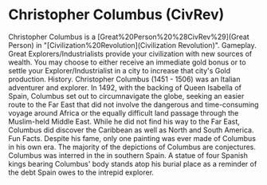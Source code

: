 # Christopher Columbus (CivRev)

Christopher Columbus is a [Great%20Person%20%28CivRev%29](Great Person) in "[Civilization%20Revolution](Civilization Revolution)".
Gameplay.
Great Explorers/Industrialists provide your civilization with new sources of wealth. You may choose to either receive an immediate gold bonus or to settle your Explorer/Industrialist in a city to increase that city's Gold production.
History.
Christopher Columbus (1451 - 1506) was an Italian adventurer and explorer. In 1492, with the backing of Queen Isabella of Spain, Columbus set out to circumnavigate the globe, seeking an easier route to the Far East that did not involve the dangerous and time-consuming voyage around Africa or the equally difficult land passage through the Muslim-held Middle East. While he did not find his way to the Far East, Columbus did discover the Caribbean as well as North and South America.
Fun Facts.
Despite his fame, only one painting was ever made of Columbus in his own era. The majority of the depictions of Columbus are conjectures.
Columbus was interred in the in southern Spain. A statue of four Spanish kings bearing Columbus' body stands atop his burial place as a reminder of the debt Spain owes to the intrepid explorer.